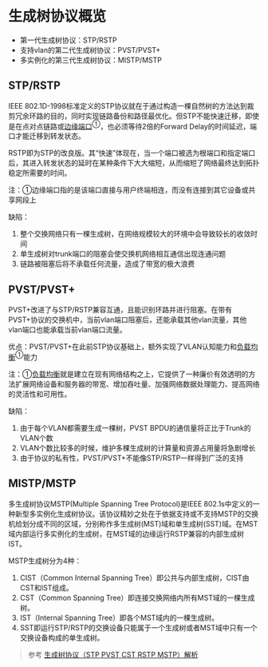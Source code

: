 # 生成树协议概览

* 第一代生成树协议：STP/RSTP
* 支持vlan的第二代生成树协议：PVST/PVST+
* 多实例化的第三代生成树协议：MISTP/MSTP

## STP/RSTP

IEEE 802.1D-1998标准定义的STP协议就在于通过构造一棵自然树的方法达到裁剪冗余环路的目的，同时实现链路备份和路径最优化。但STP不能快速迁移，即使是在点对点链路或<ins>边缘端口</ins><sup>①</sup>，也必须等待2倍的Forward Delay的时间延迟，端口才能迁移到转发状态。

RSTP即为STP的改良版。其“快速”体现在，当一个端口被选为根端口和指定端口后，其进入转发状态的延时在某种条件下大大缩短，从而缩短了网络最终达到拓扑稳定所需要的时间。

注：①边缘端口指的是该端口直接与用户终端相连，而没有连接到其它设备或共享网段上

缺陷：
1. 整个交换网络只有一棵生成树，在网络规模较大的环境中会导致较长的收敛时间
1. 单生成树对trunk端口的阻塞会使交换机网络相互通信出现连通问题
1. 链路被阻塞后将不承载任何流量，造成了带宽的极大浪费


## PVST/PVST+

PVST+改进了与STP/RSTP兼容互通，且能识别环路并进行阻塞。在带有PVST+协议的交换机中，当前vlan端口阻塞后，还能承载其他vlan流量，其他vlan端口也能承载当前vlan端口流量。

优点：PVST/PVST+在此前STP协议基础上，额外实现了VLAN认知能力和<ins>负载均衡</ins><sup>①</sup>能力

注：①[负载均衡](https://www.jianshu.com/p/9826d866080a)就是建立在现有网络结构之上，它提供了一种廉价有效透明的方法扩展网络设备和服务器的带宽、增加吞吐量、加强网络数据处理能力、提高网络的灵活性和可用性。

缺陷：

1. 由于每个VLAN都需要生成一棵树，PVST BPDU的通信量将正比于Trunk的VLAN个数
1. VLAN个数比较多的时候，维护多棵生成树的计算量和资源占用量将急剧增长
1. 由于协议的私有性，PVST/PVST+不能像STP/RSTP一样得到广泛的支持

## MISTP/MSTP

多生成树协议MSTP(Multiple Spanning Tree Protocol)是IEEE 802.1s中定义的一种新型多实例化生成树协议。该协议精妙之处在于依据支持或不支持MSTP的交换机给划分成不同的区域，分别称作多生成树(MST)域和单生成树(SST)域。在MST域内部运行多实例化的生成树，在MST域的边缘运行RSTP兼容的内部生成树IST。

MSTP生成树分为4种：

1. CIST（Common Internal Spanning Tree）即公共与内部生成树，CIST由CST和IST组成。
2. CST（Common Spanning Tree）即连接交换网络内所有MST域的一棵生成树。
3. IST（Internal Spanning Tree）即各个MST域内的一棵生成树。
4. SST即运行STP/RSTP的交换设备只能属于一个生成树或者MST域中只有一个交换设备构成的单生成树。

> 参考 [生成树协议（STP PVST CST RSTP MSTP）解析](https://blog.51cto.com/cdlaowang/1758103)

